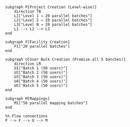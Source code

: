     subgraph P[Project Creation (Level-wise)]
        direction TB
        L1["Level 1 → 20 parallel batches"]
        L2["Level 2 → 20 parallel batches"]
        L3["Level N → 20 parallel batches"]
        L1 --> L2 --> L3
    end

    subgraph F[Facility Creation]
        F1["20 parallel batches"]
    end

    subgraph U[User Bulk Creation (Promise.all 5 batches)]
        direction LR
        U1["Batch 1 (50 users)"]
        U2["Batch 2 (50 users)"]
        U3["Batch 3 (50 users)"]
        U4["Batch 4 (50 users)"]
        U5["Batch 5 (50 users)"]
    end

    subgraph M[Mappings]
        M1["50 parallel mapping batches"]
    end

    %% Flow connections
    P --> F --> U --> M
